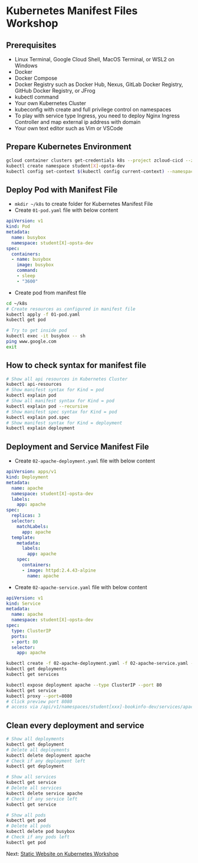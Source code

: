 # Kubernetes Manifest Files Workshop

## Prerequisites

* Linux Terminal, Google Cloud Shell, MacOS Terminal, or WSL2 on Windows
* Docker
* Docker Compose
* Docker Registry such as Docker Hub, Nexus, GitLab Docker Registry, GitHub Docker Registry, or JFrog
* kubectl command
* Your own Kubernetes Cluster
* kubeconfig with create and full privilege control on namespaces
* To play with service type Ingress, you need to deploy Nginx Ingress Controller and map external ip address with domain
* Your own text editor such as Vim or VSCode

## Prepare Kubernetes Environment

```bash
gcloud container clusters get-credentials k8s --project zcloud-cicd --zone asia-southeast1-a
kubectl create namespace student[X]-opsta-dev
kubectl config set-context $(kubectl config current-context) --namespace=student[X]-opsta-dev
```

## Deploy Pod with Manifest File

* `mkdir ~/k8s` to create folder for Kubernetes Manifest File
* Create `01-pod.yaml` file with below content

```yaml
apiVersion: v1
kind: Pod
metadata:
  name: busybox
  namespace: student[X]-opsta-dev
spec:
  containers:
  - name: busybox
    image: busybox
    command:
    - sleep
    - "3600"
```

* Create pod from manifest file

```bash
cd ~/k8s
# Create resources as configured in manifest file
kubectl apply -f 01-pod.yaml
kubectl get pod

# Try to get inside pod
kubectl exec -it busybox -- sh
ping www.google.com
exit
```

## How to check syntax for manifest file

```bash
# Show all api resources in Kubernetes Cluster
kubectl api-resources
# Show manifest syntax for Kind = pod
kubectl explain pod
# Show all manifest syntax for Kind = pod
kubectl explain pod --recursive
# Show manifest spec syntax for Kind = pod
kubectl explain pod.spec
# Show manifest syntax for Kind = deployment
kubectl explain deployment
```

## Deployment and Service Manifest File

* Create `02-apache-deployment.yaml` file with below content

```yaml
apiVersion: apps/v1
kind: Deployment
metadata:
  name: apache
  namespace: student[X]-opsta-dev
  labels:
    app: apache
spec:
  replicas: 3
  selector:
    matchLabels:
      app: apache
  template:
    metadata:
      labels:
        app: apache
    spec:
      containers:
      - image: httpd:2.4.43-alpine
        name: apache
```

* Create `02-apache-service.yaml` file with below content

```yaml
apiVersion: v1
kind: Service
metadata:
  name: apache
  namespace: student[X]-opsta-dev
spec:
  type: ClusterIP
  ports:
  - port: 80
  selector:
    app: apache
```

```bash
kubectl create -f 02-apache-deployment.yaml -f 02-apache-service.yaml --record
kubectl get deployments
kubectl get services

kubectl expose deployment apache --type ClusterIP --port 80
kubectl get service
kubectl proxy --port=8080
# Click preview port 8080
# access via /api/v1/namespaces/student[xxx]-bookinfo-dev/services/apache:80/proxy/
```

## Clean every deployment and service

```bash
# Show all deployments
kubectl get deployment
# Delete all deployments
kubectl delete deployment apache
# Check if any deployment left
kubectl get deployment

# Show all services
kubectl get service
# Delete all services
kubectl delete service apache
# Check if any service left
kubectl get service

# Show all pods
kubectl get pod
# Delete all pods
kubectl delete pod busybox
# Check if any pods left
kubectl get pod
```

Next: [Static Website on Kubernetes Workshop](docs/07-k8s-static-web.md)
